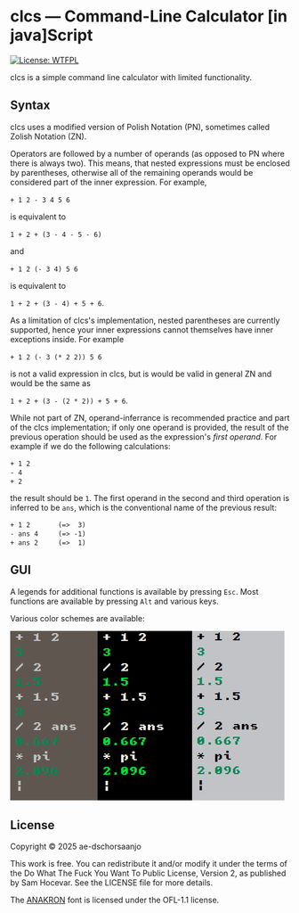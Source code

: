 # clcs — Command-Line Calculator \[in java\]Script

[![License: WTFPL](https://img.shields.io/badge/License-WTFPL-9d9f24.svg)](http://www.wtfpl.net/about/)

clcs is a simple command line calculator with limited functionality.

## Syntax

clcs uses a modified version of Polish Notation (PN), sometimes called Zolish Notation (ZN).

Operators are followed by a number of operands (as opposed to PN where there is always two). This means, that nested expressions must be enclosed by parentheses, otherwise all of the remaining operands would be considered part of the inner expression. For example,

`+ 1 2 - 3 4 5 6`

is equivalent to 

`1 + 2 + (3 - 4 - 5 - 6)`

and

`+ 1 2 (- 3 4) 5 6`

is equivalent to

`1 + 2 + (3 - 4) + 5 + 6`.

As a limitation of clcs's implementation, nested parentheses are currently supported, hence your inner expressions cannot themselves have inner exceptions inside. For example

`+ 1 2 (- 3 (* 2 2)) 5 6`

is not a valid expression in clcs, but is would be valid in general ZN and would be the same as

`1 + 2 + (3 - (2 * 2)) + 5 + 6`.

While not part of ZN, operand-inferrance is recommended practice and part of the clcs implementation; if only one operand is provided, the result of the previous operation should be used as the expression's *first operand*. For example if we do the following calculations:

```
+ 1 2
- 4
+ 2
```

the result should be `1`. The first operand in the second and third operation is inferred to be `ans`, which is the conventional name of the previous result:

```
+ 1 2       (=>  3)
- ans 4     (=> -1)
+ ans 2     (=>  1)
```

## GUI

A legends for additional functions is available by pressing `Esc`. Most functions are available by pressing `Alt` and various keys.

Various color schemes are available:

![Color Schemes](res/color_schemes.png)

## License

Copyright © 2025 ae-dschorsaanjo

This work is free. You can redistribute it and/or modify it under the
terms of the Do What The Fuck You Want To Public License, Version 2,
as published by Sam Hocevar. See the LICENSE file for more details.

The [ANAKRON](https://github.com/molarmanful/ANAKRON) font is licensed under the OFL-1.1 license.
